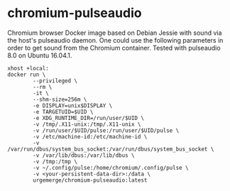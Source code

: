 # chromium-pulseaudio

Chromium browser Docker image based on Debian Jessie with sound via the host's pulseaudio daemon. One could use the following parameters in order to get sound from the Chromium container. Tested with pulseaudio 8.0 on Ubuntu 16.04.1.
```
xhost +local:
docker run \
        --privileged \
        --rm \
        -it \
        --shm-size=256m \
        -e DISPLAY=unix$DISPLAY \
        -e TARGETUID=$UID \
        -e XDG_RUNTIME_DIR=/run/user/$UID \
        -v /tmp/.X11-unix:/tmp/.X11-unix \
        -v /run/user/$UID/pulse:/run/user/$UID/pulse \
        -v /etc/machine-id:/etc/machine-id \
        -v /var/run/dbus/system_bus_socket:/var/run/dbus/system_bus_socket \
        -v /var/lib/dbus:/var/lib/dbus \
        -v /tmp:/tmp \
        -v ~/.config/pulse:/home/chromium/.config/pulse \
        -v <your-persistent-data-dir>:/data \
        urgemerge/chromium-pulseaudio:latest
```
